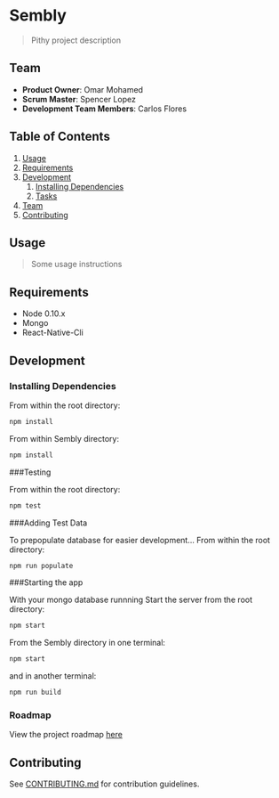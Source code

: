 # Sembly

> Pithy project description

## Team

  - __Product Owner__: Omar Mohamed
  - __Scrum Master__: Spencer Lopez
  - __Development Team Members__: Carlos Flores

## Table of Contents

1. [Usage](#Usage)
1. [Requirements](#requirements)
1. [Development](#development)
    1. [Installing Dependencies](#installing-dependencies)
    1. [Tasks](#tasks)
1. [Team](#team)
1. [Contributing](#contributing)

## Usage

> Some usage instructions

## Requirements

- Node 0.10.x
- Mongo
- React-Native-Cli

## Development

### Installing Dependencies

From within the root directory:

```sh
npm install
```

From within Sembly directory:

```sh
npm install
```

###Testing

From within the root directory:

```sh
npm test
```

###Adding Test Data

To prepopulate database for easier development...
From within the root directory:

```sh
npm run populate
```

###Starting the app

With your mongo database runnning
Start the server from the root directory:

```sh
npm start
```

From the Sembly directory in one terminal:

```sh
npm start
```

and in another terminal: 

```sh
npm run build
```

### Roadmap

View the project roadmap [here](LINK_TO_PROJECT_ISSUES)


## Contributing

See [CONTRIBUTING.md](CONTRIBUTING.md) for contribution guidelines.
